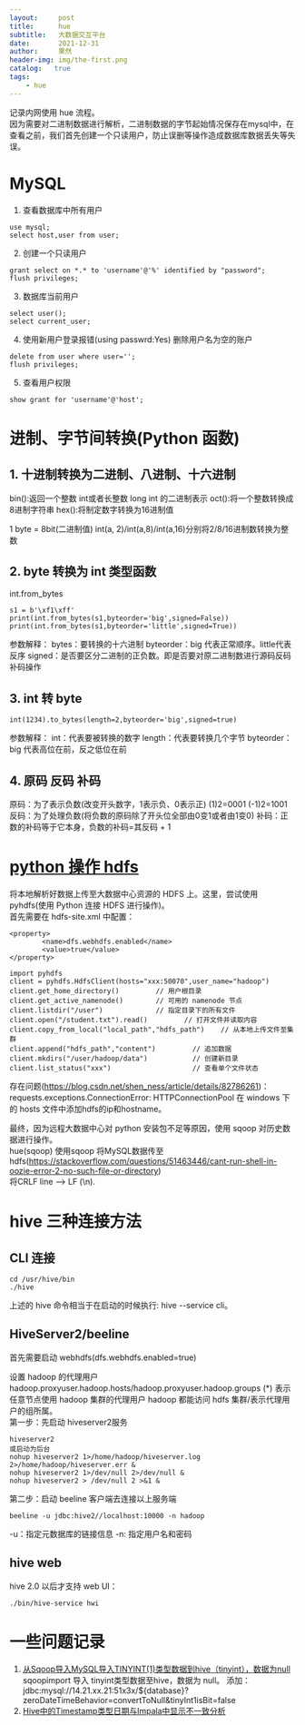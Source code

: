 ```yaml
---
layout:     post
title:      hue
subtitle:   大数据交互平台
date:       2021-12-31
author:     果然
header-img: img/the-first.png
catalog:   true
tags:
    - hue
---
```


记录内网使用 hue 流程。   
因为需要对二进制数据进行解析，二进制数据的字节起始情况保存在mysql中，在查看之前，我们首先创建一个只读用户，防止误删等操作造成数据库数据丢失等失误。  
# MySQL
1. 查看数据库中所有用户
```
use mysql;
select host,user from user;
```
2. 创建一个只读用户
```
grant select on *.* to 'username'@'%' identified by "password";
flush privileges;
```
3. 数据库当前用户
```
select user();
select current_user;
```
4. 使用新用户登录报错(using passwrd:Yes)
删除用户名为空的账户  
```
delete from user where user='';
flush privileges;
```
5. 查看用户权限
```
show grant for 'username'@'host';
```  

# 进制、字节间转换(Python 函数)
## 1. 十进制转换为二进制、八进制、十六进制  
bin():返回一个整数 int或者长整数 long int 的二进制表示
oct():将一个整数转换成8进制字符串
hex():将制定数字转换为16进制值

1 byte = 8bit(二进制值)
int(a, 2)/int(a,8)/int(a,16)分别将2/8/16进制数转换为整数

## 2. byte 转换为 int 类型函数
int.from_bytes 
```
s1 = b'\xf1\xff'
print(int.from_bytes(s1,byteorder='big',signed=False))
print(int.from_bytes(s1,byteorder='little',signed=True))
```
参数解释：
bytes：要转换的十六进制
byteorder：big 代表正常顺序。little代表反序
signed：是否要区分二进制的正负数。即是否要对原二进制数进行源码反码补码操作

## 3. int  转 byte 
```
int(1234).to_bytes(length=2,byteorder='big',signed=true)
```
参数解释：
int：代表要被转换的数字
length：代表要转换几个字节
byteorder：big 代表高位在前，反之低位在前

## 4. 原码 反码  补码 
原码：为了表示负数(改变开头数字，1表示负、0表示正)
      (1)2=0001        (-1)2=1001
反码：为了处理负数(将负数的原码除了开头位全部由0变1或者由1变0)
补码：正数的补码等于它本身，负数的补码=其反码 + 1

# [python 操作 hdfs](https://blog.csdn.net/oTengYue/article/details/88193115)

将本地解析好数据上传至大数据中心资源的 HDFS 上。这里，尝试使用 pyhdfs(使用 Python 连接 HDFS 进行操作)。  
首先需要在 hdfs-site.xml 中配置：
```
<property>
        <name>dfs.webhdfs.enabled</name>
        <value>true</value>
</property>
```

```
import pyhdfs
client = pyhdfs.HdfsClient(hosts="xxx:50070",user_name="hadoop")
client.get_home_directory()         // 用户根目录
client.get_active_namenode()        // 可用的 namenode 节点
client.listdir("/user")             // 指定目录下的所有文件
client.open("/student.txt").read()         // 打开文件并读取内容
client.copy_from_local("local_path","hdfs_path")    // 从本地上传文件至集群
client.append("hdfs_path","content")         // 追加数据
client.mkdirs("/user/hadoop/data")           // 创建新目录
client.list_status("xxx")                    // 查看单个文件状态
``` 
存在问题(https://blog.csdn.net/shen_ness/article/details/82786261)：requests.exceptions.ConnectionError: HTTPConnectionPool
在 windows 下的 hosts 文件中添加hdfs的ip和hostname。

最终，因为远程大数据中心对 python 安装包不足等原因，使用 sqoop 对历史数据进行操作。  
hue(sqoop)
使用sqoop 将MySQL数据传至hdfs(https://stackoverflow.com/questions/51463446/cant-run-shell-in-oozie-error-2-no-such-file-or-directory)  
将CRLF line -->  LF (\n).  


# hive 三种连接方法
## CLI 连接
```
cd /usr/hive/bin
./hive
```
上述的 hive 命令相当于在启动的时候执行: hive --service cli。
## HiveServer2/beeline
首先需要启动 webhdfs(dfs.webhdfs.enabled=true)

设置 hadoop 的代理用户
hadoop.proxyuser.hadoop.hosts/hadoop.proxyuser.hadoop.groups (*)
表示任意节点使用 hadoop 集群的代理用户 hadoop 都能访问 hdfs 集群/表示代理用户的组所属。  
第一步：先启动 hiveserver2服务
```
hiveserver2
或启动为后台
nohup hiveserver2 1>/home/hadoop/hiveserver.log 2>/home/hadoop/hiveserver.err &
nohup hiveserver2 1>/dev/null 2>/dev/null &
nohup hiveserver2 > /dev/null 2 >&1 &
```
第二步：启动 beeline 客户端去连接以上服务端
```
beeline -u jdbc:hive2//localhost:10000 -n hadoop
```
-u：指定元数据库的链接信息
-n: 指定用户名和密码  
## hive web  
hive 2.0 以后才支持 web UI：  
```
./bin/hive-service hwi
```  
# 一些问题记录
1. [从Sqoop导入MySQL导入TINYINT(1)类型数据到hive（tinyint），数据为null](https://blog.csdn.net/qq_43688472/article/details/117998545)
sqoopimport  导入 tinyint类型数据至hive，数据为 null。
添加：jdbc:mysql://14.21.xx.21:51x3x/${database}?zeroDateTimeBehavior=convertToNull&tinyInt1isBit=false
2. [Hive中的Timestamp类型日期与Impala中显示不一致分析](https://cloud.tencent.com/developer/article/1077819)
